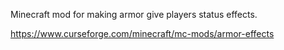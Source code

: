 Minecraft mod for making armor give players status effects.

https://www.curseforge.com/minecraft/mc-mods/armor-effects
